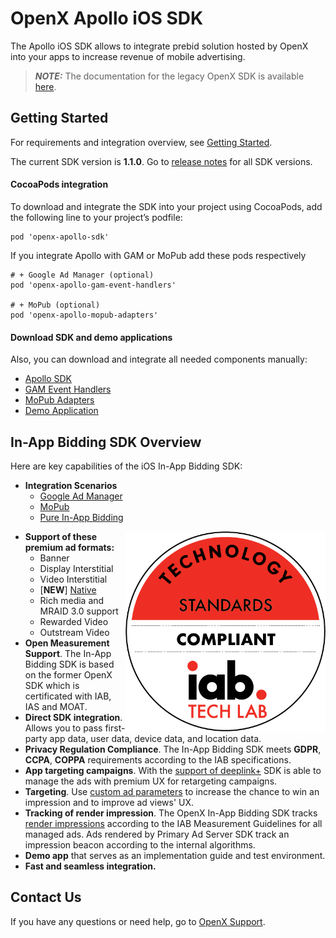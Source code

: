 # OpenX Apollo iOS SDK

The Apollo iOS SDK allows to integrate prebid solution hosted by OpenX into your apps to increase revenue of mobile advertising.

> **_NOTE:_**  The documentation for the legacy OpenX SDK is available [here](legacy_sdk/LEGACY_SDK_README.md).

## Getting Started

For requirements and integration overview, see [Getting Started](info/ios-in-app-bidding-getting-started.md).

The current SDK version is **1.1.0**.
Go to [release notes](info/ios-in-app-bidding-release-notes.md) for all SDK versions.

#### CocoaPods integration

To download and integrate the SDK into your project using CocoaPods, add the following line to your project’s podfile:

```
pod 'openx-apollo-sdk'
```

If you integrate Apollo with GAM or MoPub add these pods respectively

```
# + Google Ad Manager (optional)
pod 'openx-apollo-gam-event-handlers'

# + MoPub (optional)
pod 'openx-apollo-mopub-adapters'
```

#### Download SDK and demo applications

Also, you can download and integrate all needed components manually:

- [Apollo SDK](http://sdk.prod.gcp.openx.org/apollo/ios/sdk/1.0.0/OpenX_Apollo_SDK_iOS_1.0.0.zip)
- [GAM Event Handlers](http://sdk.prod.gcp.openx.org/apollo/ios/event-handlers/GAM/1.0.0/OpenX_Apollo_GAMEventHandlers_iOS_1.0.0.zip)
- [MoPub Adapters](http://sdk.prod.gcp.openx.org/apollo/ios/event-handlers/MoPub/1.0.0/OpenX_Apollo_MoPub_Adapters_iOS_1.0.0.zip)
- [Demo Application](http://sdk.prod.gcp.openx.org/apollo/ios/demo/1.0.0/OpenX_Apollo_DemoApp_iOS_1.0.0.zip)


## In-App Bidding SDK Overview

Here are key capabilities of the iOS In-App Bidding SDK:

-   **Integration Scenarios**
    - [Google Ad Manager](info/integration-gam/ios-in-app-bidding-gam-info.md)
    - [MoPub](info/integration-mopub/ios-in-app-bidding-mopub-info.md)
    - [Pure In-App Bidding](info/integration-pb/ios-in-app-bidding-pb-info.md)


<img src="info/res/IAB_Cert.png" alt="Pipeline Screenshot" height="320" width="320" align="right">


-   **Support of these premium ad formats:**
    -   Banner
    -   Display Interstitial
    -   Video Interstitial
    -   [**NEW**] [Native](info/ios-in-app-bidding-native-guidelines-info.md) 
    -   Rich media and MRAID 3.0 support
    -   Rewarded Video
    -   Outstream Video
-   **Open Measurement Support**. The In-App Bidding SDK is based on the former OpenX SDK which is certificated with IAB, IAS and MOAT.
-   **Direct SDK integration**. Allows you to pass first-party app data,
    user data, device data, and location data.  
-   **Privacy Regulation Compliance**. The In-App Bidding SDK meets **GDPR**, **CCPA**, **COPPA** requirements according to the IAB specifications.
-   **App targeting campaigns**. With the [support of deeplink+](info/ios-sdk-deeplinkplus.md) SDK is able to manage the ads with premium UX for retargeting campaigns.
-    **Targeting**. Use [custom ad parameters](info/ios-sdk-parameters.md) to increase the chance to win an impression and to improve ad views' UX.
-   **Tracking of render impression**. The OpenX In-App Bidding SDK tracks [render impressions](info/ios-sdk-impression-tracking.md) according to the IAB Measurement Guidelines for all managed ads. Ads rendered by Primary Ad Server SDK track an impression beacon according to the internal algorithms.
-   **Demo app** that serves as an implementation guide and test environment.
-   **Fast and seamless integration.**


## Contact Us

If you have any questions or need help, go to [OpenX Support](https://docs.openx.com/Content/support.html).
